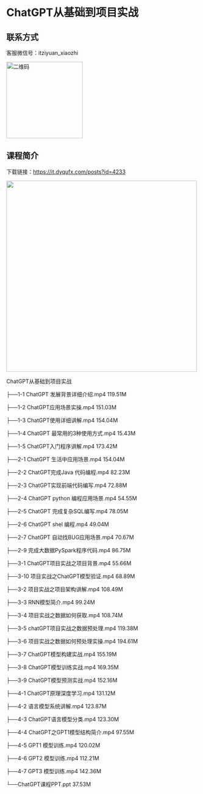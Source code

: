 # ChatGPT从基础到项目实战

## 联系方式

客服微信号：itziyuan_xiaozhi

<img src="https://ziyuanyun.oss-cn-guangzhou.aliyuncs.com/common/20240614073449/666b82192834a.jpg" width="200" height="200" alt="二维码">

## 课程简介

下载链接：https://it.dyqufx.com/posts?id=4233

<img src="https://ziyuanyun.oss-cn-guangzhou.aliyuncs.com/yun/20240706073303/668882afccb55.jpg" width="500" alt="">

  

 ChatGPT从基础到项目实战

 ├──1-1 ChatGPT 发展背景详细介绍.mp4 119.51M

 ├──1-2 ChatGPT应用场景实操.mp4 151.03M

 ├──1-3 ChatGPT使用详细讲解.mp4 154.04M

 ├──1-4 ChatGPT 最常用的3种使用方式.mp4 15.43M

 ├──1-5 ChatGPT入门程序讲解.mp4 173.42M

 ├──2-1 ChatGPT 生活中应用场景.mp4 154.04M

 ├──2-2 ChatGPT完成Java 代码编程.mp4 82.23M

 ├──2-3 ChatGPT实现前端代码编写.mp4 72.88M

 ├──2-4 ChatGPT python 编程应用场景.mp4 54.55M

 ├──2-5 ChatGPT 完成复杂SQL编写.mp4 78.05M

 ├──2-6 ChatGPT shel 编程.mp4 49.04M

 ├──2-7 ChatGPT 自动找BUG应用场景.mp4 70.67M

 ├──2-9 完成大数据PySpark程序代码.mp4 86.75M

 ├──3-1 ChatGPT项目实战之项目背景.mp4 55.66M

 ├──3-10 项目实战之ChatGPT模型验证.mp4 68.89M

 ├──3-2 项目实战之项目架构讲解.mp4 108.49M

 ├──3-3 RNN模型简介.mp4 99.24M

 ├──3-4 项目实战之数据如何获取.mp4 108.74M

 ├──3-5 chatGPT项目实战之数据预处理.mp4 119.38M

 ├──3-6 项目实战之数据如何预处理实操.mp4 194.61M

 ├──3-7 ChatGPT模型构建实战.mp4 155.19M

 ├──3-8 ChatGPT模型训练实战.mp4 169.35M

 ├──3-9 ChatGPT模型预测实战.mp4 152.16M

 ├──4-1 ChatGPT原理深度学习.mp4 131.12M

 ├──4-2 语言模型系统讲解.mp4 123.87M

 ├──4-3 ChatGPT语言模型分类.mp4 123.30M

 ├──4-4 ChatGPT之GPT1模型结构简介.mp4 97.55M

 ├──4-5 GPT1 模型训练.mp4 120.02M

 ├──4-6 GPT2 模型训练.mp4 112.21M

 ├──4-7 GPT3 模型训练.mp4 142.36M

 └──ChatGPT课程PPT.ppt 37.53M

  